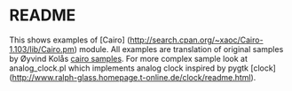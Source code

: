 README
===========

This shows examples of [Cairo] (http://search.cpan.org/~xaoc/Cairo-1.103/lib/Cairo.pm) module. 
All examples are translation of original samples by Øyvind Kolås [cairo samples](http://cairographics.org/samples/).
For more complex sample look at analog_clock.pl which implements 
analog clock inspired by pygtk [clock] (http://www.ralph-glass.homepage.t-online.de/clock/readme.html).


